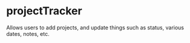 # projectTracker
Allows users to add projects, and update things such as status, various dates, notes, etc.

